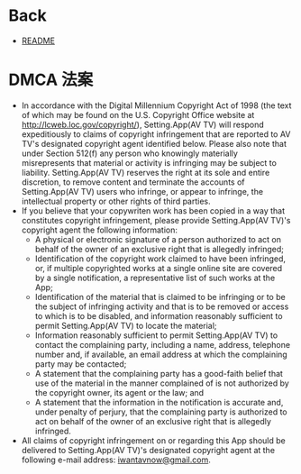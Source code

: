 # Back
* [README](https://github.com/iwantavnow/Setting.App/blob/master/README_zh.md)

# DMCA 法案
* In accordance with the Digital Millennium Copyright Act of 1998 (the text of which may be found on the U.S. Copyright Office website at http://lcweb.loc.gov/copyright/), Setting.App(AV TV) will respond expeditiously to claims of copyright infringement that are reported to AV TV's designated copyright agent identified below. Please also note that under Section 512(f) any person who knowingly materially misrepresents that material or activity is infringing may be subject to liability. Setting.App(AV TV) reserves the right at its sole and entire discretion, to remove content and terminate the accounts of Setting.App(AV TV) users who infringe, or appear to infringe, the intellectual property or other rights of third parties.
* If you believe that your copywriten work has been copied in a way that constitutes copyright infringement, please provide Setting.App(AV TV)'s copyright agent the following information:
  * A physical or electronic signature of a person authorized to act on behalf of the owner of an exclusive right that is allegedly infringed;
  * Identification of the copyright work claimed to have been infringed, or, if multiple copyrighted works at a single online site are covered by a single notification, a representative list of such works at the App;
  * Identification of the material that is claimed to be infringing or to be the subject of infringing activity and that is to be removed or access to which is to be disabled, and information reasonably sufficient to permit Setting.App(AV TV) to locate the material;
  * Information reasonably sufficient to permit Setting.App(AV TV) to contact the complaining party, including a name, address, telephone number and, if available, an email address at which the complaining party may be contacted;
  * A statement that the complaining party has a good-faith belief that use of the material in the manner complained of is not authorized by the copyright owner, its agent or the law; and
  * A statement that the information in the notification is accurate and, under penalty of perjury, that the complaining party is authorized to act on behalf of the owner of an exclusive right that is allegedly infringed.
* All claims of copyright infringement on or regarding this App should be delivered to Setting.App(AV TV)'s designated copyright agent at the following e-mail address: iwantavnow@gmail.com.
